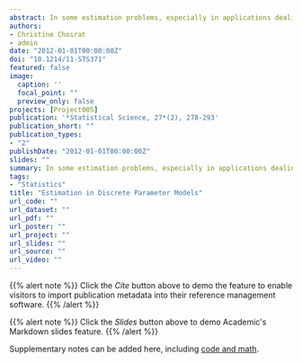 ```yaml
---
abstract: In some estimation problems, especially in applications dealing with information theory, signal processing and biology, theory provides us with additional information allowing us to restrict the parameter space to a finite number of points. In this case, we speak of discrete parameter models. Even though the problem is quite old and has interesting connections with testing and model selection, asymptotic theory for these models has hardly ever been studied. Therefore, we discuss consistency, asymptotic distribution theory, information inequalities and their relations with efficiency and superefficiency for a general class of $m$-estimators.
authors:
- Christine Choirat
- admin
date: "2012-01-01T00:00:00Z"
doi: "10.1214/11-STS371"
featured: false
image:
  caption: ''
  focal_point: ""
  preview_only: false
projects: [Project005]
publication: '*Statistical Science, 27*(2), 278-293'
publication_short: ""
publication_types:
- "2"
publishDate: "2012-01-01T00:00:00Z"
slides: ""
summary: In some estimation problems, especially in applications dealing with information theory, signal processing and biology, theory provides us with additional information allowing us to restrict the parameter space to a finite number of points. In this case, we speak of discrete parameter models. Even though the problem is quite old and has interesting connections with testing and model selection, asymptotic theory for these models has hardly ever been studied. Therefore, we discuss consistency, asymptotic distribution theory, information inequalities and their relations with efficiency and superefficiency for a general class of $m$-estimators.
tags:
- "Statistics"
title: "Estimation in Discrete Parameter Models"
url_code: ""
url_dataset: ""
url_pdf: ""
url_poster: ""
url_project: ""
url_slides: ""
url_source: ""
url_video: ""
---
```


{{% alert note %}}
Click the *Cite* button above to demo the feature to enable visitors to import publication metadata into their reference management software.
{{% /alert %}}

{{% alert note %}}
Click the *Slides* button above to demo Academic's Markdown slides feature.
{{% /alert %}}

Supplementary notes can be added here, including [code and math](https://sourcethemes.com/academic/docs/writing-markdown-latex/).
